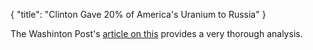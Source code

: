 {
  "title": "Clinton Gave 20% of America's Uranium to Russia"
}

The Washinton Post's [article on
this](https://www.washingtonpost.com/news/fact-checker/wp/2016/10/26/the-facts-behind-trumps-repeated-claim-about-hillary-clintons-role-in-the-russian-uranium-deal/?utm_term=.3c50ff4c5eb0)
provides a very thorough analysis.
